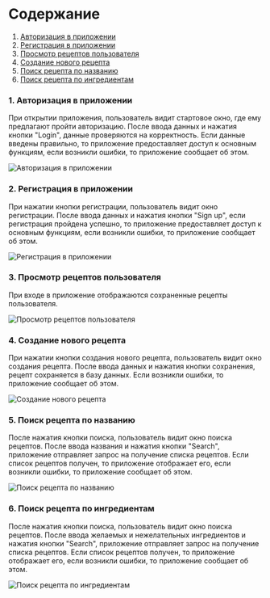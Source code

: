 # Содержание
1. [Авторизация в приложении](#1)
2. [Регистрация в приложении](#2)
3. [Просмотр рецептов пользователя](#3)
4. [Создание нового рецепта](#4)
5. [Поиск рецепта по названию](#5)
6. [Поиск рецепта по ингредиентам](#6)


### 1. Авторизация в приложении<a name="1"></a>
При открытии приложения, пользователь видит стартовое окно, где ему предлагают пройти авторизацию. После ввода данных и нажатия кнопки "Login", данные проверяются на корректность. Если данные введены правильно, то приложение предоставляет доступ к основным функциям, если возникли ошибки, то приложение сообщает об этом.

![Авторизация в приложении](https://raw.githubusercontent.com/anyatsal/ChefsBoutique/master/Documents/Diagrams/Activity/Images/Authorization.png)

### 2. Регистрация в приложении<a name="2"></a>
При нажатии кнопки регистрации, пользователь видит окно регистрации. После ввода данных и нажатия кнопки "Sign up", если регистрация пройдена успешно, то приложение предоставляет доступ к основным функциям, если возникли ошибки, то приложение сообщает об этом.

![Регистрация в приложении](https://raw.githubusercontent.com/anyatsal/ChefsBoutique/master/Documents/Diagrams/Activity/Images/Registration.png)
  
### 3. Просмотр рецептов пользователя<a name="3"></a>
При входе в приложение отображаются сохраненные рецепты пользователя.

![Просмотр рецептов пользователя](https://raw.githubusercontent.com/anyatsal/ChefsBoutique/master/Documents/Diagrams/Activity/Images/ShowUserRecipeList.png)

### 4. Создание нового рецепта<a name="4"></a>
При нажатии кнопки создания нового рецепта, пользователь видит окно создания рецепта. После ввода данных и нажатия кнопки сохранения, рецепт сохраняется в базу данных. Если возникли ошибки, то приложение сообщает об этом.

![Создание нового рецепта](https://raw.githubusercontent.com/anyatsal/ChefsBoutique/master/Documents/Diagrams/Activity/Images/AddingRecipe.png)

### 5. Поиск рецепта по названию<a name="5"></a>
После нажатия кнопки поиска, пользователь видит окно поиска рецептов. После ввода названия и нажатия кнопки "Search", приложение отправляет запрос на получение списка рецептов. Если список рецептов получен, то приложение отображает его, если возникли ошибки, то приложение сообщает об этом.

![Поиск рецепта по названию](https://raw.githubusercontent.com/anyatsal/ChefsBoutique/master/Documents/Diagrams/Activity/Images/SearchByName.png)

### 6. Поиск рецепта по ингредиентам<a name="6"></a>
После нажатия кнопки поиска, пользователь видит окно поиска рецептов. После ввода желаемых и нежелательных ингредиентов и нажатия кнопки "Search", приложение отправляет запрос на получение списка рецептов. Если список рецептов получен, то приложение отображает его, если возникли ошибки, то приложение сообщает об этом.

![Поиск рецепта по ингредиентам](https://raw.githubusercontent.com/anyatsal/ChefsBoutique/master/Documents/Diagrams/Activity/Images/SearchByIngredients.png)
